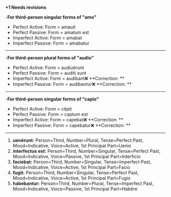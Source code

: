 **+1 Needs revisions**


-**For third-person singular forms of "amo"**
- Perfect Active: Form = amauit
- Perfect Passive: Form = amatum est
- Imperfect Active: Form = amabat
- Imperfect Passive: Form = amabatur
***
-**For third-person plural forms of "audio"**
- Perfect Active: Form = audiuērunt
- Perfect Passive: Form = auditi sunt
- Imperfect Active: Form = audibant❌ **Correction: **
- Imperfect Passive: Form = audibantur❌ **Correction: **
***
-**For third-person singular forms of "capio"**
- Perfect Active: Form = cēpit
- Perfect Passive: Form = captum est
- Imperfect Active: Form = capebat❌ **Correction: **
- Imperfect Passive: Form = capebatur❌ **Correction: **
***
1. **uenērunt:** Person=Third, Number=Plural, Tense=Perfect Past, Mood=Indicative, Voice=Active, 1st Principal Part=Uenio
2. **interfectus est:** Person=Third, Number=Singular, Tense=Perfect Past, Mood=Indicative, Voice=Passive, 1st Principal Part=Interficio
3. **faciebat:** Person=Third, Number=Singular, Tense=Imperfect Past, Mood=Indicative, Voice=Active, 1st Principal Part=Facio
4. **fugit:** Person=Third, Number=Singular, Tense=Perfect Past, Mood=Indicative, Voice=Active, 1st Principal Part=Fugio
5. **habebantur:** Person=Third, Number=Plural, Tense=Imperfect Past, Mood=Indicative, Voice=Passive, 1st Principal Part=Habēre
